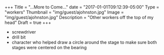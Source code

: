 +++
Title = "...More to Come..."
date = "2017-01-01T09:12:39-05:00"
Type = "workers"
Thumbnail = "img/guest/ajohnston.jpg"
Image = "img/guest/ajohnston.jpg"
Description = "Other workers off the top of my head"
Draft = true
+++

* screwdriver
* drill bit
* character who helped draw a circle around the stage to make sure both stages were centered on the bearing
